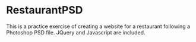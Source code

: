 # RestaurantPSD
This is a practice exercise of creating a website for a restaurant following a Photoshop PSD file. JQuery and Javascript are included.


